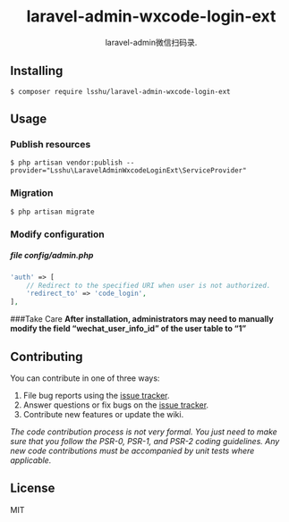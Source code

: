 <h1 align="center"> laravel-admin-wxcode-login-ext </h1>

<p align="center"> laravel-admin微信扫码录.</p>


## Installing

```shell
$ composer require lsshu/laravel-admin-wxcode-login-ext
```

## Usage

### Publish resources
```shell
$ php artisan vendor:publish --provider="Lsshu\LaravelAdminWxcodeLoginExt\ServiceProvider"
```
### Migration
```shell
$ php artisan migrate
```
### Modify configuration 
##### file config/admin.php
```php
'auth' => [
    // Redirect to the specified URI when user is not authorized.
    'redirect_to' => 'code_login',
],
```
###Take Care
**After installation, administrators may need to manually modify the field “wechat_user_info_id” of the user table to “1”**

## Contributing

You can contribute in one of three ways:

1. File bug reports using the [issue tracker](https://github.com/lsshu/laravel-admin-wxcode-login-ext/issues).
2. Answer questions or fix bugs on the [issue tracker](https://github.com/lsshu/laravel-admin-wxcode-login-ext/issues).
3. Contribute new features or update the wiki.

_The code contribution process is not very formal. You just need to make sure that you follow the PSR-0, PSR-1, and PSR-2 coding guidelines. Any new code contributions must be accompanied by unit tests where applicable._

## License

MIT